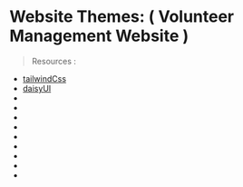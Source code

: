 # Website Themes: ( Volunteer Management Website )

> Resources : 
- [tailwindCss](https://tailwindcss.com/docs/installation/play-cdn)
- [daisyUI](https://daisyui.com/docs/install/)
- [](https://v2.chakra-ui.com/getting-started)
- [](https://react-hot-toast.com/docs)
- [](https://www.npmjs.com/package/react-tooltip)
- [](https://www.npmjs.com/package/react-loader-spinner)
- [](https://www.npmjs.com/package/lottie-react)
- [](https://swiperjs.com/get-started)
- [](https://reactdatepicker.com/)
- [](https://sweetalert2.github.io)
- [](https://www.npmjs.com/package/react-animated-numbers)
